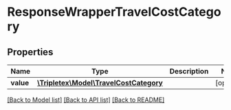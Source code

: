 # ResponseWrapperTravelCostCategory

## Properties
Name | Type | Description | Notes
------------ | ------------- | ------------- | -------------
**value** | [**\Tripletex\Model\TravelCostCategory**](TravelCostCategory.md) |  | [optional] 

[[Back to Model list]](../README.md#documentation-for-models) [[Back to API list]](../README.md#documentation-for-api-endpoints) [[Back to README]](../README.md)


